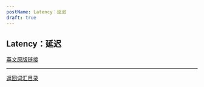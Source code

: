 ```yaml
---
postName: Latency：延迟
draft: true
---
```

## Latency：延迟



[英文原版链接](https://wiki.internetcomputer.org/wiki/Glossary)

---
[返回词汇目录](../glossary)
